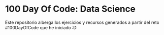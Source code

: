 # 100 Day Of Code: Data Science
Este repositorio alberga los ejercicios y recursos generados a partir del reto #100DayOfCode que he iniciado :D
